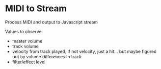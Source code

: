 # MIDI to Stream
Process MIDI and output to Javascript stream

Values to observe
- master volume
- track volume
- velocity from track played, if not velocity, just a hit... but maybe figured out by volume differences in track
- filter/effect level
